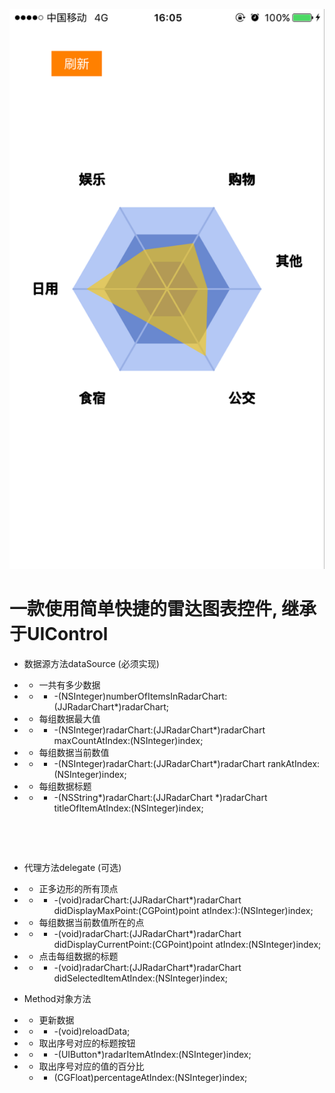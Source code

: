  ![demonstrate](JJRadarChartSample/demonstrate.png)

# 一款使用简单快捷的雷达图表控件, 继承于UIControl

- 数据源方法dataSource (必须实现)




- - 一共有多少数据




- - - -(NSInteger)numberOfItemsInRadarChart:(JJRadarChart*)radarChart;




- - 每组数据最大值




- - - -(NSInteger)radarChart:(JJRadarChart*)radarChart maxCountAtIndex:(NSInteger)index;




- - 每组数据当前数值




- - - -(NSInteger)radarChart:(JJRadarChart*)radarChart rankAtIndex:(NSInteger)index;




- - 每组数据标题




- - - -(NSString*)radarChart:(JJRadarChart *)radarChart titleOfItemAtIndex:(NSInteger)index;


 

 

- 代理方法delegate (可选)




- - 正多边形的所有顶点




- - - -(void)radarChart:(JJRadarChart*)radarChart didDisplayMaxPoint:(CGPoint)point atIndex:):(NSInteger)index;




- - 每组数据当前数值所在的点




- - - -(void)radarChart:(JJRadarChart*)radarChart didDisplayCurrentPoint:(CGPoint)point atIndex:(NSInteger)index;




- - 点击每组数据的标题




- - - -(void)radarChart:(JJRadarChart*)radarChart didSelectedItemAtIndex:(NSInteger)index;




- Method对象方法




- - 更新数据




- - - -(void)reloadData;




- - 取出序号对应的标题按钮




- - - -(UIButton*)radarItemAtIndex:(NSInteger)index;




- - 取出序号对应的值的百分比
  - - (CGFloat)percentageAtIndex:(NSInteger)index;


 

 

 
